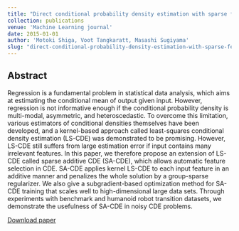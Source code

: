 ```yaml
---
title: "Direct conditional probability density estimation with sparse feature selection"
collection: publications
venue: 'Machine Learning journal'
date: 2015-01-01
author: 'Motoki Shiga, Voot Tangkaratt, Masashi Sugiyama'
slug: "direct-conditional-probability-density-estimation-with-sparse-feature-selection"
---
```


<div>
<h2>Abstract</h2>
<p>
Regression is a fundamental problem in statistical data analysis, which aims at estimating the conditional mean of output given input. However, regression is not informative enough if the conditional probability density is multi-modal, asymmetric, and heteroscedastic. To overcome this limitation, various estimators of conditional densities themselves have been developed, and a kernel-based approach called least-squares conditional density estimation (LS-CDE) was demonstrated to be promising. However, LS-CDE still suffers from large estimation error if input contains many irrelevant features. In this paper, we therefore propose an extension of LS-CDE called sparse additive CDE (SA-CDE), which allows automatic feature selection in CDE. SA-CDE applies kernel LS-CDE to each input feature in an additive manner and penalizes the whole solution by a group-sparse regularizer. We also give a subgradient-based optimization method for SA-CDE training that scales well to high-dimensional large data sets. Through experiments with benchmark and humanoid robot transition datasets, we demonstrate the usefulness of SA-CDE in noisy CDE problems.
</p>
</div>

[Download paper](https://link.springer.com/article/10.1007/s10994-014-5472-x)
